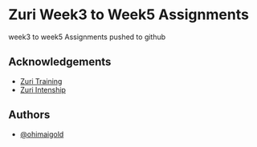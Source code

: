 
# Zuri Week3 to Week5 Assignments
week3 to week5 Assignments pushed to github


## Acknowledgements

 - [Zuri Training](https://training.zuri.team/)
 - [Zuri Intenship](https://internship.zuri.team/)
## Authors

- [@ohimaigold](https://www.github.com/ohimaigold)

